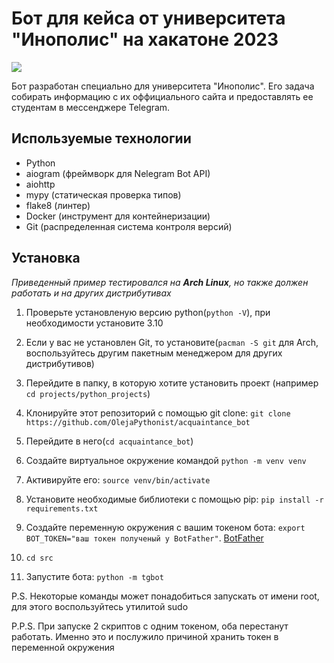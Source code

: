 # Бот для кейса от университета "Инополис" на хакатоне 2023

<a href="https://hub.docker.com/repository/docker/olegpythondev/inopolisbot"><img src="https://img.shields.io/badge/Docker%20Hub-inopolis_bot-blue"></a> 

Бот разработан специально для университета "Инополис". 
Его задача собирать информацию с их оффициального сайта и предоставлять ее студентам в мессенджере Telegram.
## Используемые технологии
* Python
* aiogram (фреймворк для Nelegram Bot API)
* aiohttp
* mypy (статическая проверка типов)
* flake8 (линтер)
* Docker (инструмент для контейнеризации)
* Git (распределенная система контроля версий)
## Установка
*Приведенный пример тестировался на **Arch Linux**, но также должен работать и на других дистрибутивах*
1. Проверьте установленую версию python(`python -V`), при необходимости установите 3.10
2. Если у вас не установлен Git, то установите(`pacman -S git` для Arch, воспользуйтесь другим пакетным менеджером для других дистрибутивов)
3. Перейдите в папку, в которую хотите установить проект (например `cd projects/python_projects`)
4. Клонируйте этот репозиторий с помощью git clone: `git clone https://github.com/OlejaPythonist/acquaintance_bot`
5. Перейдите в него(`cd acquaintance_bot`)
6. Создайте виртуальное окружение командой `python -m venv venv`
7. Активируйте его: `source venv/bin/activate` 
8. Установите необходимые библиотеки с помощью pip: `pip install -r requirements.txt`
9. Создайте переменную окружения с вашим токеном бота: `export BOT_TOKEN="ваш токен полученый у BotFather"`.
 <a href="https://t.me/BotFather">BotFather</a>

11. `cd src`
12. Запустите бота: `python -m tgbot`

P.S. 
Некоторые команды может понадобиться запускать от имени root, для этого воспользуйтесь утилитой sudo

P.P.S. 
При запуске 2 скриптов с одним токеном, оба перестанут работать. Именно это и послужило причиной хранить 
токен в переменной окружения
